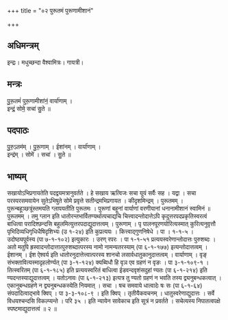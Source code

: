 +++
title = "०२ पुरूतमं पुरूणामीशानं"

+++
## अधिमन्त्रम्
इन्द्रः। मधुच्छन्दा वैश्वामित्रः। गायत्री।

## मन्त्रः
पु॒रू॒तमं॑ पुरू॒णामीशा॑नं॒ वार्या॑णाम् ।  
इन्द्रं॒ सोमे॒ सचा॑ सु॒ते ॥

## पदपाठः
पु॒रु॒ऽतम॑म् । पु॒रू॒णाम् । ईशा॑नम् । वार्या॑णाम् ।  
इन्द्र॑म् । सोमे॑ । सचा॑ । सु॒ते ॥

## भाष्यम्
सखायोऽभिप्रगायतेति पदद्वयमत्रानुवर्तते । हे सखाय ऋत्विजः सचा यूयं सर्वैः सह । यद्वा । सचा परस्परसमवायेन सुतेऽभिषुते सोमे प्रवृत्ते सतीन्द्रमभिप्रगायत । कीदृशमिन्द्रम् । पुरूतमम् । पुरून्बहूञ्छत्रूंस्तमयति ग्लापयतीति पुरूतमः । पुरूणां बहूनां वार्याणां वरणीयानां धनानामीशानं स्वामिनं ॥ पुरूतमम् । तमु ग्लान इति धातोरन्तभार्वितण्यर्थात्पचाद्यचि चित्त्वादन्तोदात्तेऽपि कृदुत्तरपदप्रकृतिस्वरत्वं बाधित्वा परादिश्छन्दसि बहुलमित्युत्तरपदाद्युदात्तत्वम् । पुरूणाम् । पृ पालनपूरणयोरित्यस्मात् कुरित्यनुवृत्तौ पृभिदिव्यधिगृधिधैषिदृशिभ्यः (उ १-२४) इति कुप्रत्ययः । कित्त्वाद्गुणनिषेधे । पा । १-१-५ । उदोष्ठ्यपूर्वस्य (पा ७-१-१०२) इत्युकारः । उरण् रपरः । पा १-१-५१ प्रत्ययस्वरेणान्तोदात्तः पुरुशब्दः । अतो मतुपि ह्रस्वादन्तोदात्तात्पुरुशब्दात्परस्य नामो नामन्यतरस्याम् (पा ६-१-१७७) इत्यन्तोदात्तत्वम् । ईशानम् । ईश ऐश्वर्य इति धातोरनुदात्तेत्त्वात्परस्य शानचो लसार्वधातुकानुदात्तत्वम् । वार्याणाम् । वृङ् संभक्तावित्यस्मादृहलोर्ण्यत् (पा ३-१-१२४) क्यब्विधौ हि वृञ एव ग्रहणं न वृङः । पा ३-१-१०९-१ । तित्स्वरितम् (पा ६-१-१८५) इति प्रत्ययस्वरितं बाधित्वा ईडवन्दवृशंसदुहां ण्यतः (पा ६-१-२१४) इति ण्यदन्तस्याद्युदात्तत्वम् । यतोऽनावः (पा ६-१-२१३) इत्यत्र तु ण्यतो ग्रहणं न भवति तस्य द्व्यनुबन्धकत्वात् । एकानुबन्धग्रहणे न द्व्यनुबन्धकस्येति नियमात् । सचा । षच समवाये धात्वादेः षः सः (पा ६-१-६४) संपदादित्वाद्भावे क्विप् । पा ३-३-१०८-९ । इति क्विप् । तृतीयैकवचनम् । धातुस्वरेणाद्युदात्तः । सर्वे विधयश्चन्दसि विकल्प्यन्ते । परि ३५ । इति न्यायेन सावेकाच इति सूत्रं न प्रवर्तते । सचेत्यस्य निपातत्वपक्षे स्पष्टमाद्युदात्तत्वं ॥ २ ॥